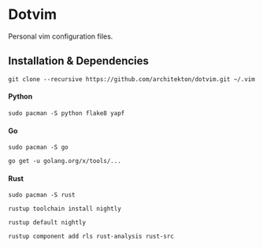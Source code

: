 # Dotvim

Personal vim configuration files.

## Installation & Dependencies

`git clone --recursive https://github.com/architekton/dotvim.git ~/.vim`

#### Python

`sudo pacman -S python flake8 yapf`

#### Go

`sudo pacman -S go`

`go get -u golang.org/x/tools/...`

#### Rust

`sudo pacman -S rust`

`rustup toolchain install nightly`

`rustup default nightly`

`rustup component add rls rust-analysis rust-src`
